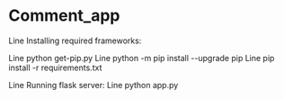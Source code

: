 # Comment_app

Line Installing required frameworks:


Line python get-pip.py
Line python -m pip install --upgrade pip
Line pip install -r requirements.txt


Line Running flask server:
Line python app.py
